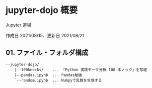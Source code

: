 # jupyter-dojo 概要

Jupyter 道場

作成日 2021/08/15、更新日 2021/08/21

## 01. ファイル・フォルダ構成

```text
--jupyter-dojo/
    |--100knocks/    ... 『Python 実践データ分析 100 本ノック』を写経
    |--pandas.ipynb  ... Pandas勉強
    `--random.ipynb  ... Numpyで乱数を生成する
```
